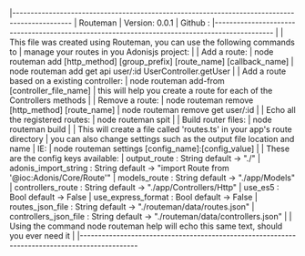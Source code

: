 |----------------------------------------------------------------------------------------------
| Routeman
| Version: 0.0.1
| Github : 
|----------------------------------------------------------------------------------------------
|
| This file was created using Routeman, you can use the following commands to 
| manage your routes in you Adonisjs project:
| 
| Add a route:
| node routeman add [http_method] [group_prefix] [route_name] [callback_name]
| node routeman add get api user/:id UserController.getUser
|
| Add a route based on a existing controller:
| node routeman add-from [controller_file_name]
| this will help you create a route for each of the Controllers methods
|
| Remove a route:
| node routeman remove [http_method] [route_name]
| node routeman remove get user/:id
|
| Echo all the registered routes:
| node routeman spit
| 
| Build router files:
| node routeman build
|
| This will create a file called 'routes.ts' in your app's route directory
| you can also change settings such as the output file location and name
| IE:
| node routeman settings [config_name]:[config_value]
| 
| These are the config keys available:
| output_route              : String    default -> "./"
| adonis_import_string      : String    default -> "import Route from '@ioc:Adonis/Core/Route'"
| models_route              : String    default -> "./app/Models"
| controllers_route         : String    default -> "./app/Controllers/Http"
| use_es5                   : Bool      default -> False
| use_express_format        : Bool      default -> False
| routes_json_file          : String    default -> "./routeman/data/routes.json"
| controllers_json_file     : String    default -> "./routeman/data/controllers.json"
|
| Using the command node routeman help will echo this same text, should you ever need it
| 
|----------------------------------------------------------------------------------------------